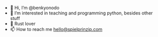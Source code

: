 - 👋 Hi, I’m @benkyonodo
- 👀 I’m interested in teaching and programming python, besides other stuff
- 🌱 Rust lover
- 📫 How to reach me hello@spielprinzip.com

<!---
benkyonodo/benkyonodo is a ✨ special ✨ repository because its `README.md` (this file) appears on your GitHub profile.
You can click the Preview link to take a look at your changes.
--->
